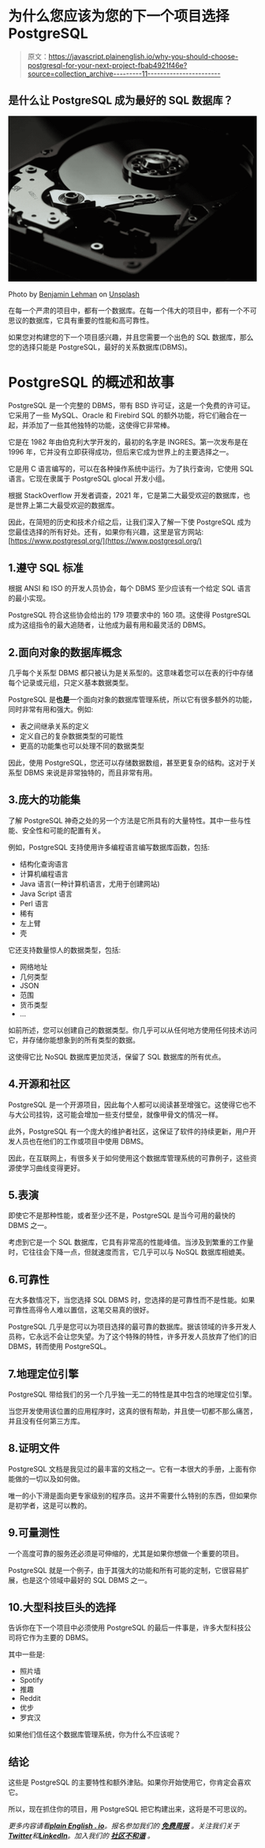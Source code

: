 # 为什么您应该为您的下一个项目选择 PostgreSQL

> 原文：<https://javascript.plainenglish.io/why-you-should-choose-postgresql-for-your-next-project-fbab4921f46e?source=collection_archive---------11----------------------->

## 是什么让 PostgreSQL 成为最好的 SQL 数据库？

![](img/be2cc91daf5dc4f8a990e03f95fe0729.png)

Photo by [Benjamin Lehman](https://unsplash.com/@benjaminlehman) on [Unsplash](https://unsplash.com/s/photos/database)

在每一个严肃的项目中，都有一个数据库。在每一个伟大的项目中，都有一个不可思议的数据库，它具有重要的性能和高可靠性。

如果您对构建您的下一个项目感兴趣，并且您需要一个出色的 SQL 数据库，那么您的选择只能是 PostgreSQL，最好的关系数据库(DBMS)。

# PostgreSQL 的概述和故事

PostgreSQL 是一个完整的 DBMS，带有 BSD 许可证，这是一个免费的许可证。它采用了一些 MySQL、Oracle 和 Firebird SQL 的额外功能，将它们融合在一起，并添加了一些其他独特的功能，这使得它非常棒。

它是在 1982 年由伯克利大学开发的，最初的名字是 INGRES。第一次发布是在 1996 年，它并没有立即获得成功，但后来它成为世界上的主要选择之一。

它是用 C 语言编写的，可以在各种操作系统中运行。为了执行查询，它使用 SQL 语言。它现在隶属于 PostgreSQL glocal 开发小组。

根据 StackOverflow 开发者调查，2021 年，它是第二大最受欢迎的数据库，也是世界上第二大最受欢迎的数据库。

因此，在简短的历史和技术介绍之后，让我们深入了解一下使 PostgreSQL 成为您最佳选择的所有好处。还有，如果你有兴趣，这里是官方网站:
[https://www.postgresql.org/](https://www.postgresql.org/)

## 1.遵守 SQL 标准

根据 ANSI 和 ISO 的开发人员协会，每个 DBMS 至少应该有一个给定 SQL 语言的最小实现。

PostgreSQL 符合这些协会给出的 179 项要求中的 160 项。这使得 PostgreSQL 成为这组指令的最大追随者，让他成为最有用和最灵活的 DBMS。

## 2.面向对象的数据库概念

几乎每个关系型 DBMS 都只被认为是关系型的。这意味着您可以在表的行中存储每个记录或元组，只定义基本数据类型。

PostgreSQL 是**也是**一个面向对象的数据库管理系统，所以它有很多额外的功能，同时非常有用和强大。例如:

*   表之间继承关系的定义
*   定义自己的复杂数据类型的可能性
*   更高的功能集也可以处理不同的数据类型

因此，使用 PostgreSQL，您还可以存储数据数组，甚至更复杂的结构。这对于关系型 DBMS 来说是非常独特的，而且非常有用。

## 3.庞大的功能集

了解 PostgreSQL 神奇之处的另一个方法是它所具有的大量特性。其中一些与性能、安全性和可能的配置有关。

例如，PostgreSQL 支持使用许多编程语言编写数据库函数，包括:

*   结构化查询语言
*   计算机编程语言
*   Java 语言(一种计算机语言，尤用于创建网站)
*   Java Script 语言
*   Perl 语言
*   稀有
*   左上臂
*   壳

它还支持数量惊人的数据类型，包括:

*   网络地址
*   几何类型
*   JSON
*   范围
*   货币类型
*   …

如前所述，您可以创建自己的数据类型。你几乎可以从任何地方使用任何技术访问它，并存储你能想象到的所有类型的数据。

这使得它比 NoSQL 数据库更加灵活，保留了 SQL 数据库的所有优点。

## 4.开源和社区

PostgreSQL 是一个开源项目，因此每个人都可以阅读甚至增强它。这使得它也不与大公司挂钩，这可能会增加一些支付壁垒，就像甲骨文的情况一样。

此外，PostgreSQL 有一个庞大的维护者社区，这保证了软件的持续更新，用户开发人员也在他们的工作或项目中使用 DBMS。

因此，在互联网上，有很多关于如何使用这个数据库管理系统的可靠例子，这些资源使学习曲线变得更好。

## 5.表演

即使它不是那种性能，或者至少还不是，PostgreSQL 是当今可用的最快的 DBMS 之一。

考虑到它是一个 SQL 数据库，它具有非常高的性能峰值。当涉及到繁重的工作量时，它往往会下降一点，但就速度而言，它几乎可以与 NoSQL 数据库相媲美。

## 6.可靠性

在大多数情况下，当您选择 SQL DBMS 时，您选择的是可靠性而不是性能。如果可靠性高得令人难以置信，这笔交易真的很好。

PostgreSQL 几乎是您可以为项目选择的最可靠的数据库。据该领域的许多开发人员称，它永远不会让您失望。为了这个特殊的特性，许多开发人员放弃了他们的旧 DBMS，转而使用 PostgreSQL。

## 7.地理定位引擎

PostgreSQL 带给我们的另一个几乎独一无二的特性是其中包含的地理定位引擎。

当您开发使用该位置的应用程序时，这真的很有帮助，并且使一切都不那么痛苦，并且没有任何第三方库。

## 8.证明文件

PostgreSQL 文档是我见过的最丰富的文档之一。它有一本很大的手册，上面有你能做的一切以及如何做。

唯一的小下滑是面向更专家级别的程序员。这并不需要什么特别的东西，但如果你是初学者，这是可以教的。

## 9.可量测性

一个高度可靠的服务还必须是可伸缩的，尤其是如果你想做一个重要的项目。

PostgreSQL 就是一个例子，由于其强大的功能和所有可能的定制，它很容易扩展，也是这个领域中最好的 SQL DBMS 之一。

## 10.大型科技巨头的选择

告诉你在下一个项目中必须使用 PostgreSQL 的最后一件事是，许多大型科技公司将它作为主要的 DBMS。

其中一些是:

*   照片墙
*   Spotify
*   推趣
*   Reddit
*   优步
*   罗宾汉

如果他们信任这个数据库管理系统，你为什么不应该呢？

## 结论

这些是 PostgreSQL 的主要特性和额外津贴。如果你开始使用它，你肯定会喜欢它。

所以，现在抓住你的项目，用 PostgreSQL 把它构建出来，这将是不可思议的。

*更多内容请看*[***plain English . io***](https://plainenglish.io/)*。报名参加我们的* [***免费周报***](http://newsletter.plainenglish.io/) *。关注我们关于*[***Twitter***](https://twitter.com/inPlainEngHQ)*和*[***LinkedIn***](https://www.linkedin.com/company/inplainenglish/)*。加入我们的* [***社区不和谐***](https://discord.gg/GtDtUAvyhW) *。*